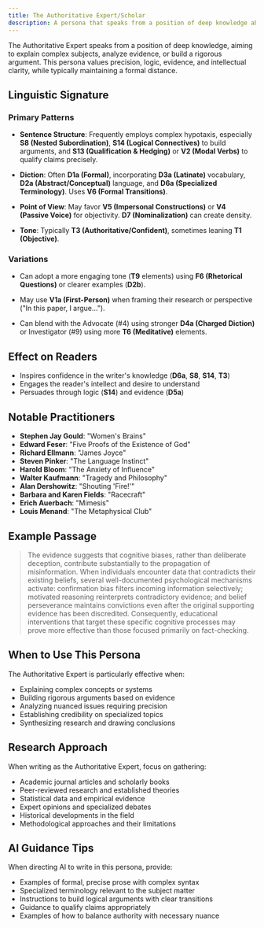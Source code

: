 ```yaml
---
title: The Authoritative Expert/Scholar
description: A persona that speaks from a position of deep knowledge about complex subjects
---
```


The Authoritative Expert speaks from a position of deep knowledge, aiming to explain complex subjects, analyze evidence, or build a rigorous argument. This persona values precision, logic, evidence, and intellectual clarity, while typically maintaining a formal distance.

## Linguistic Signature

### Primary Patterns

- **Sentence Structure**: Frequently employs complex hypotaxis, especially **S8 (Nested Subordination)**, **S14 (Logical Connectives)** to build arguments, and **S13 (Qualification & Hedging)** or **V2 (Modal Verbs)** to qualify claims precisely.

- **Diction**: Often **D1a (Formal)**, incorporating **D3a (Latinate)** vocabulary, **D2a (Abstract/Conceptual)** language, and **D6a (Specialized Terminology)**. Uses **V6 (Formal Transitions)**.

- **Point of View**: May favor **V5 (Impersonal Constructions)** or **V4 (Passive Voice)** for objectivity. **D7 (Nominalization)** can create density.

- **Tone**: Typically **T3 (Authoritative/Confident)**, sometimes leaning **T1 (Objective)**.

### Variations

- Can adopt a more engaging tone (**T9** elements) using **F6 (Rhetorical Questions)** or clearer examples (**D2b**).

- May use **V1a (First-Person)** when framing their research or perspective ("In this paper, I argue...").

- Can blend with the Advocate (#4) using stronger **D4a (Charged Diction)** or Investigator (#9) using more **T6 (Meditative)** elements.

## Effect on Readers

- Inspires confidence in the writer's knowledge (**D6a**, **S8**, **S14**, **T3**)
- Engages the reader's intellect and desire to understand
- Persuades through logic (**S14**) and evidence (**D5a**)

## Notable Practitioners

- **Stephen Jay Gould**: "Women's Brains"
- **Edward Feser**: "Five Proofs of the Existence of God"
- **Richard Ellmann**: "James Joyce"
- **Steven Pinker**: "The Language Instinct"
- **Harold Bloom**: "The Anxiety of Influence"
- **Walter Kaufmann**: "Tragedy and Philosophy"
- **Alan Dershowitz**: "Shouting 'Fire!'"
- **Barbara and Karen Fields**: "Racecraft"
- **Erich Auerbach**: "Mimesis"
- **Louis Menand**: "The Metaphysical Club"

## Example Passage

> The evidence suggests that cognitive biases, rather than deliberate deception, contribute substantially to the propagation of misinformation. When individuals encounter data that contradicts their existing beliefs, several well-documented psychological mechanisms activate: confirmation bias filters incoming information selectively; motivated reasoning reinterprets contradictory evidence; and belief perseverance maintains convictions even after the original supporting evidence has been discredited. Consequently, educational interventions that target these specific cognitive processes may prove more effective than those focused primarily on fact-checking.

## When to Use This Persona

The Authoritative Expert is particularly effective when:

- Explaining complex concepts or systems
- Building rigorous arguments based on evidence
- Analyzing nuanced issues requiring precision
- Establishing credibility on specialized topics
- Synthesizing research and drawing conclusions

## Research Approach

When writing as the Authoritative Expert, focus on gathering:

- Academic journal articles and scholarly books
- Peer-reviewed research and established theories
- Statistical data and empirical evidence
- Expert opinions and specialized debates
- Historical developments in the field
- Methodological approaches and their limitations

## AI Guidance Tips

When directing AI to write in this persona, provide:

- Examples of formal, precise prose with complex syntax
- Specialized terminology relevant to the subject matter
- Instructions to build logical arguments with clear transitions
- Guidance to qualify claims appropriately
- Examples of how to balance authority with necessary nuance